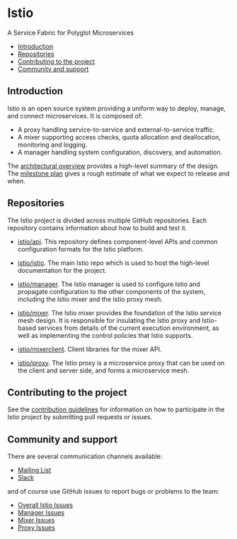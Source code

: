# Istio
A Service Fabric for Polyglot Microservices

- [Introduction](#introduction)
- [Repositories](#repositories)
- [Contributing to the project](#contributing-to-the-project)
- [Community and support](#community-and-support)

## Introduction

Istio is an open source system providing a uniform way to deploy, manage, and connect microservices.
It is composed of:
*  A proxy handling service-to-service and external-to-service traffic.
*  A mixer supporting access checks, quota allocation and deallocation, monitoring and logging.
*  A manager handling system configuration, discovery, and automation.

The [architectural overview](ARCHITECTURE.md) provides a high-level summary of the design. The
[milestone plan](MILESTONES.md) gives a rough estimate of what we expect to release and when.

## Repositories

The Istio project is divided across multiple GitHub repositories. Each repository contains
information about how to build and test it.

- [istio/api](https://github.com/istio/api). This repository defines component-level APIs and common configuration 
formats for the Istio platform.

- [istio/istio](https://github.com/istio/istio). The main Istio repo which is used to host the high-level documentation
for the project.

- [istio/manager](https://github.com/istio/manager). The Istio manager is used to configure Istio and propagate configuration to 
the other components of the system, including the Istio mixer and the Istio 
proxy mesh.

- [istio/mixer](https://github.com/istio/mixer). The Istio mixer provides the foundation of the Istio service mesh design. 
It is responsible for insulating the Istio proxy and Istio-based services 
from details of the current execution environment, as well as implementing 
the control policies that Istio supports.

- [istio/mixerclient](https://github.com/istio/mixerclient). Client libraries for the mixer API.

- [istio/proxy](https://github.com/istio/proxy). The Istio proxy is a microservice proxy that can be used on the client and 
server side, and forms a microservice mesh. 

## Contributing to the project

See the [contribution guidelines](CONTRIBUTING.md) for information on how to participate in the Istio
project by submitting pull requests or issues. 

## Community and support

There are several communication channels available:

- [Mailing List](https://groups.google.com/forum/#!forum/istio-dev)
- [Slack](https://istio-dev.slack.com)

and of course use GitHub issues to report bugs or problems to the team:
 
- [Overall Istio Issues](https://github.com/istio/istio/issues)
- [Manager Issues](https://github.com/istio/manager/issues)
- [Mixer Issues](https://github.com/istio/mixer/issues)
- [Proxy Issues](https://github.com/istio/proxy/issues)
